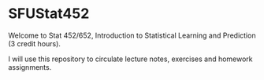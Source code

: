 # SFUStat452

Welcome to Stat 452/652, 
Introduction to Statistical Learning and Prediction (3 credit hours).

I will use this repository to circulate lecture notes, exercises and homework assignments.


